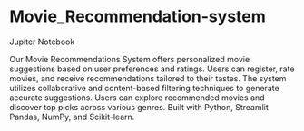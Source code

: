 # Movie_Recommendation-system
Jupiter Notebook


Our Movie Recommendations System offers personalized movie suggestions based on user preferences and ratings. Users can register, rate movies, and receive recommendations tailored to their tastes. The system utilizes collaborative and content-based filtering techniques to generate accurate suggestions. Users can explore recommended movies and discover top picks across various genres. Built with Python, Streamlit Pandas, NumPy, and Scikit-learn.
